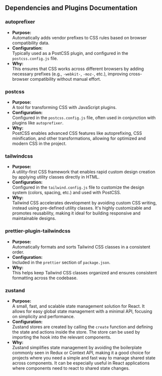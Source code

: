## Dependencies and Plugins Documentation

### **autoprefixer**

- **Purpose:**  
  Automatically adds vendor prefixes to CSS rules based on browser compatibility data.
- **Configuration:**  
  Typically used as a PostCSS plugin, and configured in the `postcss.config.js` file.
- **Why:**  
  This ensures that CSS works across different browsers by adding necessary prefixes (e.g., `-webkit-`, `-moz-`, etc.), improving cross-browser compatibility without manual effort.

### **postcss**

- **Purpose:**  
  A tool for transforming CSS with JavaScript plugins.
- **Configuration:**  
  Configured in the `postcss.config.js` file, often used in conjunction with plugins like `autoprefixer`.
- **Why:**  
  PostCSS enables advanced CSS features like autoprefixing, CSS minification, and other transformations, allowing for optimized and modern CSS in the project.

### **tailwindcss**

- **Purpose:**  
  A utility-first CSS framework that enables rapid custom design creation by applying utility classes directly in HTML.
- **Configuration:**  
  Configured in the `tailwind.config.js` file to customize the design system (colors, spacing, etc.) and used with PostCSS.
- **Why:**  
  Tailwind CSS accelerates development by avoiding custom CSS writing, instead using pre-defined utility classes. It's highly customizable and promotes reusability, making it ideal for building responsive and maintainable designs.

### **prettier-plugin-tailwindcss**

- **Purpose:**  
  Automatically formats and sorts Tailwind CSS classes in a consistent order.
- **Configuration:**  
  Included in the `prettier` section of `package.json`.
- **Why:**  
  This helps keep Tailwind CSS classes organized and ensures consistent formatting across the codebase.

### **zustand**

- **Purpose:**  
  A small, fast, and scalable state management solution for React. It allows for easy global state management with a minimal API, focusing on simplicity and performance.
- **Configuration:**  
  Zustand stores are created by calling the `create` function and defining the state and actions inside the store. The store can be used by importing the hook into the relevant components.
- **Why:**  
  Zustand simplifies state management by avoiding the boilerplate commonly seen in Redux or Context API, making it a good choice for projects where you need a simple and fast way to manage shared state across components. It can be especially useful in React applications where components need to react to shared state changes.
